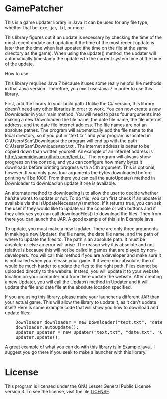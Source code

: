 GamePatcher
===========

This is a game updater library in Java.  It can be used for any file type, whether that be .exe, .jar, .txt, or more.

This library figures out if an update is necessary by checking the time of the most recent update and updating if the time of the most recent update is later than the time when last updated (the time on the file at the same directory as the game).  When using the update() method, the updater will automatically timestamp the update with the current system time at the time of the update.

How to use:

This library requires Java 7 because it uses some really helpful file methods in that Java version.  Therefore, you must use Java 7 in order to use this library.

First, add the library to your build path.  Unlike the C# version, this library doesn't need any other libraries in order to work.   You can now create a new Downloader in your main method. You will need to pass four arguments into making a new Downloader: the file name, the date file name, the file internet address, and the date file internet address. The file names are not an absolute pathes. The program will automatically add the file name to the local directory, so if you put in "text.txt" and your program is located in C:\\Users\\Sam\\Downloads\\ the program will end up with the path C:\\Users\\Sam\\Downloads\\text.txt . The internet address is better to be copied down than written yourself. An example of an internet address is http://sammidysam.github.com/text.txt .  The program will always show progress on the console, and you can configure how many bytes it downloads before printing progress with a 5th argument.  This is optional, however.  If you only pass four arguments the bytes downloaded before printing will be 1000.  From there you can call the autoUpdate() method in Downloader to download an update if one is available.

An alternate method to downloading is to allow the user to decide whether he/she wants to update or not.  To do this, you can first check if an update is available via the isUpdateNecessary() method.  If it returns true, you can ask the user if they would like to update via the console or with buttons and if they click yes you can call downloadFiles() to download the files.  Then from there you can launch the JAR.  A good example of this is in Example.java .

To update, you must make a new Updater. There are only three arguments in making a new Updater: the file name, the date file name, and the path of where to update the files to. The path is an absolute path. It must be absolute or else an error will arise. The reason why it is absolute and not relative is because this will not be called in games that are played by non-developers. You will call this method if you are a developer and make sure it is not called when you release your game. If it were non-absolute, then it would be much harder to update the files to the right path. Files cannot be uploaded directly to the website. Instead, you will update it to your website location on your computer and from there update the website. After creating a new Updater, you will call the Update() method in Updater and it will update the file and date file at the absolute location specified.

If you are using this library, please make your launcher a different JAR than your actual game.  This will allow the library to update it, as it can't update itself!  Here is some example code that will show you how to download and update files:

<pre>
  	Downloader downloader = new Downloader("text.txt", "date.txt", "http://sammidysam.github.com/text.txt", "http://sammidysam.github.com/date.txt");
	downloader.autoUpdate();
	Updater updater = new Updater("text.txt", "date.txt", "C:\\Users\\Sam\\Documents\\Website\\Sammidysam.github.com\\");
	updater.update();
</pre>

A great example of what you can do with this library is in Example.java .  I suggest you go there if you seek to make a launcher with this library.

License
=======

This program is licensed under the GNU Lesser General Public License version 3. To see the license, visit the file [LICENSE](LICENSE).
